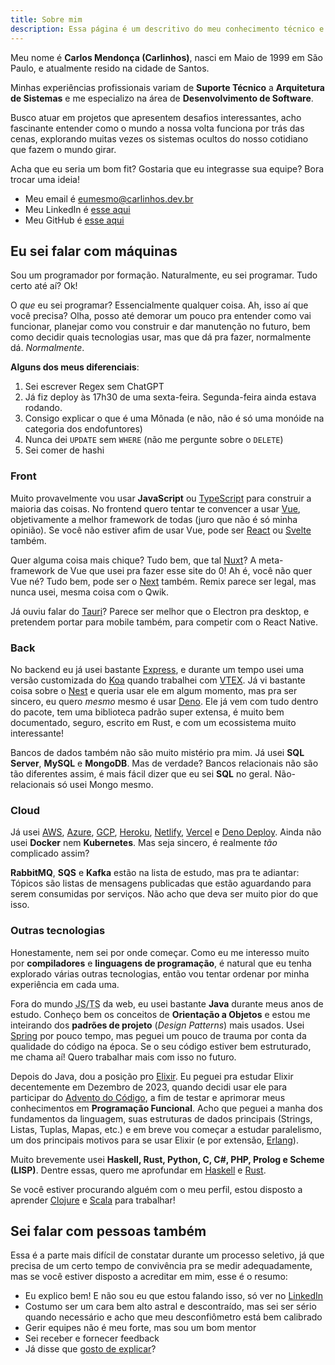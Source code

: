 ```yaml
---
title: Sobre mim
description: Essa página é um descritivo do meu conhecimento técnico e interpessoal
---
```


Meu nome é **Carlos Mendonça (Carlinhos)**, nasci em Maio de 1999 em São Paulo, e atualmente resido na cidade de Santos.

Minhas experiências profissionais variam de **Suporte Técnico** a **Arquitetura de Sistemas** e me especializo na área de **Desenvolvimento de Software**.

Busco atuar em projetos que apresentem desafios interessantes, acho fascinante entender como o mundo a nossa volta funciona por trás das cenas, explorando muitas vezes os sistemas ocultos do nosso cotidiano que fazem o mundo girar.

Acha que eu seria um bom fit? Gostaria que eu integrasse sua equipe? Bora trocar uma ideia!

- Meu email é [eumesmo@carlinhos.dev.br](mailto:eumesmo@carlinhos.dev.br)
- Meu LinkedIn é [esse aqui](https://www.linkedin.com/in/carlospellizzari/)
- Meu GitHub é [esse aqui](https://github.com/Peruibeloko)

## Eu sei falar com máquinas

Sou um programador por formação. Naturalmente, eu sei programar. Tudo certo até aí? Ok!

O _que_ eu sei programar? Essencialmente qualquer coisa. Ah, isso aí que você precisa? Olha, posso até demorar um pouco pra entender como vai funcionar, planejar como vou construir e dar manutenção no futuro, bem como decidir quais tecnologias usar, mas que dá pra fazer, normalmente dá. _Normalmente_.

**Alguns dos meus diferenciais**:

1. Sei escrever Regex sem ChatGPT
1. Já fiz deploy às 17h30 de uma sexta-feira. Segunda-feira ainda estava rodando.
1. Consigo explicar o que é uma Mônada (e não, não é só uma monóide na categoria dos endofuntores)
1. Nunca dei `UPDATE` sem `WHERE` (não me pergunte sobre o `DELETE`)
1. Sei comer de hashi

### Front

Muito provavelmente vou usar **JavaScript** ou [TypeScript](https://www.typescriptlang.org/) para construir a maioria das coisas. No frontend quero tentar te convencer a usar [Vue](https://vuejs.org/), objetivamente a melhor framework de todas (juro que não é só minha opinião). Se você não estiver afim de usar Vue, pode ser [React](https://react.dev/) ou [Svelte](https://svelte.dev/) também.

Quer alguma coisa mais chique? Tudo bem, que tal [Nuxt](https://nuxt.com/)? A meta-framework de Vue que usei pra fazer esse site do 0! Ah é, você não quer Vue né? Tudo bem, pode ser o [Next](https://nextjs.org/) também. Remix parece ser legal, mas nunca usei, mesma coisa com o Qwik.

Já ouviu falar do [Tauri](https://tauri.app/)? Parece ser melhor que o Electron pra desktop, e pretendem portar para mobile também, para competir com o React Native.

### Back

No backend eu já usei bastante [Express](https://expressjs.com/), e durante um tempo usei uma versão customizada do [Koa](https://koajs.com/#response) quando trabalhei com [VTEX](https://vtex.com/br-pt/). Já vi bastante coisa sobre o [Nest](https://nestjs.com/) e queria usar ele em algum momento, mas pra ser sincero, eu quero _mesmo_ mesmo é usar [Deno](https://deno.com/). Ele já vem com tudo dentro do pacote, tem uma biblioteca padrão super extensa, é muito bem documentado, seguro, escrito em Rust, e com um ecossistema muito interessante!

Bancos de dados também não são muito mistério pra mim. Já usei **SQL Server**, **MySQL** e **MongoDB**. Mas de verdade? Bancos relacionais não são tão diferentes assim, é mais fácil dizer que eu sei **SQL** no geral. Não-relacionais só usei Mongo mesmo.

### Cloud

Já usei [AWS](https://aws.amazon.com/), [Azure](https://azure.microsoft.com/en-us), [GCP](https://cloud.google.com/), [Heroku](https://www.heroku.com/), [Netlify](https://www.netlify.com/), [Vercel](https://vercel.com/) e [Deno Deploy](https://deno.com/deploy). Ainda não usei **Docker** nem **Kubernetes**. Mas seja sincero, é realmente _tão_ complicado assim?

**RabbitMQ**, **SQS** e **Kafka** estão na lista de estudo, mas pra te adiantar: Tópicos são listas de mensagens publicadas que estão aguardando para serem consumidas por serviços. Não acho que deva ser muito pior do que isso.

### Outras tecnologias

Honestamente, nem sei por onde começar. Como eu me interesso muito por **compiladores** e **linguagens de programação**, é natural que eu tenha explorado várias outras tecnologias, então vou tentar ordenar por minha experiência em cada uma.

Fora do mundo <abbr title="JavaScript ou TypeScript">JS/TS</abbr> da web, eu usei bastante **Java** durante meus anos de estudo. Conheço bem os conceitos de **Orientação a Objetos** e estou me inteirando dos **padrões de projeto** (_Design Patterns_) mais usados. Usei [Spring](https://spring.io/) por pouco tempo, mas peguei um pouco de trauma por conta da qualidade do código na época. Se o seu código estiver bem estruturado, me chama aí! Quero trabalhar mais com isso no futuro.

Depois do Java, dou a posição pro [Elixir](https://elixir-lang.org/). Eu peguei pra estudar Elixir decentemente em Dezembro de 2023, quando decidi usar ele para participar do [Advento do Código](https://adventofcode.com/), a fim de testar e aprimorar meus conhecimentos em **Programação Funcional**. Acho que peguei a manha dos fundamentos da linguagem, suas estruturas de dados principais (Strings, Listas, Tuplas, Mapas, etc.) e em breve vou começar a estudar paralelismo, um dos principais motivos para se usar Elixir (e por extensão, [Erlang](https://www.erlang.org/)).

Muito brevemente usei **Haskell, Rust, Python, C, C#, PHP, Prolog e Scheme (LISP)**. Dentre essas, quero me aprofundar em [Haskell](https://www.haskell.org/) e [Rust](https://www.rust-lang.org/).

Se você estiver procurando alguém com o meu perfil, estou disposto a aprender [Clojure](https://clojure.org/) e [Scala](https://www.scala-lang.org/) para trabalhar!

## Sei falar com pessoas também

Essa é a parte mais difícil de constatar durante um processo seletivo, já que precisa de um certo tempo de convivência pra se medir adequadamente, mas se você estiver disposto a acreditar em mim, esse é o resumo:

- Eu explico bem! E não sou eu que estou falando isso, só ver no [LinkedIn](https://www.linkedin.com/in/carlospellizzari/details/recommendations/)
- Costumo ser um cara bem alto astral e descontraído, mas sei ser sério quando necessário e acho que meu desconfiômetro está bem calibrado
- Gerir equipes não é meu forte, mas sou um bom mentor
- Sei receber e fornecer feedback
- Já disse que [gosto de explicar](https://youtu.be/Bf471dYOdlw?si=Pm5DOOzVgLtQeCej&t=1789)?
<!--stackedit_data:
eyJoaXN0b3J5IjpbNzAyMjIxMzJdfQ==
-->